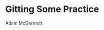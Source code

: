 
<body>
<head>
<link rel="stylesheet" href="https://AdamIzDA7F.github.io/styles.css">
</head>

<h1>Gitting Some Practice</h1>
Adam McDermott
</body>
